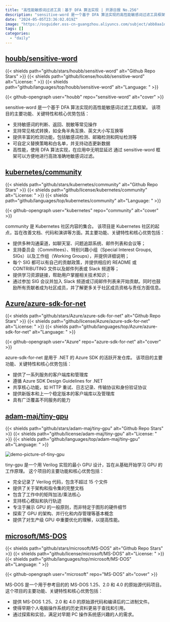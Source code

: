 ```yaml
---
title: "高性能敏感词过滤工具：基于 DFA 算法实现 | 开源日报 No.256"
description: "sensitive-word 是一个基于 DFA 算法实现的高性能敏感词过滤工具框架。"
date: "2024-05-05T23:36:02.019Z"
image: "https://osguider.oss-cn-guangzhou.aliyuncs.com/subject/abb8aa1d30b1a5b06fc860c1d43882cd.png"
tags: []
categories:
  - "daily"
---
```


## [houbb/sensitive-word](https://github.com/houbb/sensitive-word)

{{< shields path="github/stars/houbb/sensitive-word" alt="Github Repo Stars" >}} {{< shields path="github/license/houbb/sensitive-word" alt="License: " >}} {{< shields path="github/languages/top/houbb/sensitive-word" alt="Language: " >}}

{{< github-opengraph user="houbb" repo="sensitive-word" alt="cover" >}}

sensitive-word 是一个基于 DFA 算法实现的高性能敏感词过滤工具框架。
该项目的主要功能、关键特性和核心优势包括：

- 支持敏感词的判断、返回、脱敏等常见操作
- 支持常见格式转换，如全角半角互换、英文大小写互换等
- 提供丰富的检测功能，包括敏感词检测、邮箱检测和网址检测等
- 可自定义替换策略和白名单，并支持动态更新数据
- 高性能，使用 DFA 算法实现，在应用中无明显延迟
通过 sensitive-word 框架可以方便地进行高效准确地敏感词过滤。
  
## [kubernetes/community](https://github.com/kubernetes/community)

{{< shields path="github/stars/kubernetes/community" alt="Github Repo Stars" >}} {{< shields path="github/license/kubernetes/community" alt="License: " >}} {{< shields path="github/languages/top/kubernetes/community" alt="Language: " >}}

{{< github-opengraph user="kubernetes" repo="community" alt="cover" >}}

community 是 Kubernetes 社区内容的集合。
该项目是 Kubernetes 社区的起点，旨在改善文档、代码和演讲等方面。其主要功能、关键特性和核心优势包括：

- 提供多种沟通渠道，如聊天室、问题追踪系统、邮件列表和会议等；
- 支持委员会（Committees）、特别兴趣小组（Special Interest Groups, SIGs）以及工作组（Working Groups），并提供详细说明；
- 每个 SIG 都可以有自己的贡献政策，并提供相应的 README 或 CONTRIBUTING 文件以及邮件列表或 Slack 频道等；
- 提供学习资源链接，帮助用户掌握相关技术知识；
- 通过参加 SIG 会议并加入 Slack 频道或订阅邮件列表来开始贡献。同时也鼓励所有贡献者成为社区成员，并了解更多关于社区成员资格与责任方面信息。
  
## [Azure/azure-sdk-for-net](https://github.com/Azure/azure-sdk-for-net)

{{< shields path="github/stars/Azure/azure-sdk-for-net" alt="Github Repo Stars" >}} {{< shields path="github/license/Azure/azure-sdk-for-net" alt="License: " >}} {{< shields path="github/languages/top/Azure/azure-sdk-for-net" alt="Language: " >}}

{{< github-opengraph user="Azure" repo="azure-sdk-for-net" alt="cover" >}}

azure-sdk-for-net 是用于 .NET 的 Azure SDK 的活跃开发仓库。
该项目的主要功能、关键特性和核心优势包括：

- 提供了一系列服务的客户端库和管理库
- 遵循 Azure SDK Design Guidelines for .NET
- 共享核心功能，如 HTTP 重试、日志记录、传输协议和身份验证协议
- 提供新版本和上一个稳定版本的客户端库以及管理库
- 具有广泛覆盖不同服务的能力
  
## [adam-maj/tiny-gpu](https://github.com/adam-maj/tiny-gpu)

{{< shields path="github/stars/adam-maj/tiny-gpu" alt="Github Repo Stars" >}} {{< shields path="github/license/adam-maj/tiny-gpu" alt="License: " >}} {{< shields path="github/languages/top/adam-maj/tiny-gpu" alt="Language: " >}}

![demo-picture-of-tiny-gpu](https://static.osguider.com/subject/github/adam-maj/tiny-gpu/f3b1d19b8811ceb6eb68014655c732fd.png)

tiny-gpu 是一个用 Verilog 实现的最小 GPU 设计，旨在从基础开始学习 GPU 的工作原理。
这个项目的主要功能和核心优势包括：

- 完全记录了 Verilog 代码，包含不超过 15 个文件
- 提供了关于架构和指令集的完整文档
- 包含了工作中的矩阵加法/乘法核心
- 支持核心模拟和执行轨迹
- 专注于展示 GPU 的一般原则，而非特定于图形的硬件细节
- 探索了 GPU 的架构、并行化和内存管理等基本概念
- 提供了对生产级 GPU 中重要优化的理解，以提高性能。
  
## [microsoft/MS-DOS](https://github.com/microsoft/MS-DOS)

{{< shields path="github/stars/microsoft/MS-DOS" alt="Github Repo Stars" >}} {{< shields path="github/license/microsoft/MS-DOS" alt="License: " >}} {{< shields path="github/languages/top/microsoft/MS-DOS" alt="Language: " >}}

{{< github-opengraph user="microsoft" repo="MS-DOS" alt="cover" >}}

MS-DOS 是一个用于参考目的的 MS-DOS 1.25、2.0 和 4.0 的原始源代码项目。
这个项目的主要功能、关键特性和核心优势包括：

- 提供 MS-DOS 1.25、2.0 和 4.0 的原始源代码和编译后的二进制文件。
- 使得早期个人电脑操作系统的历史资料更易于查找和引用。
- 通过探索和实验，满足对早期 PC 操作系统感兴趣的人的需求。
  
